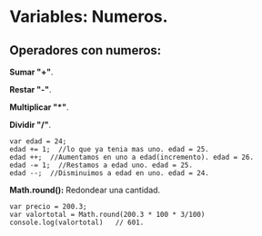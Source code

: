 # Variables: Numeros.

## Operadores con numeros:

**Sumar "+"**.

**Restar "-"**.

**Multiplicar "*"**.

**Dividir "/"**.

    var edad = 24;
    edad += 1;  //lo que ya tenia mas uno. edad = 25.
    edad ++;  //Aumentamos en uno a edad(incremento). edad = 26.
    edad -= 1;  //Restamos a edad uno. edad = 25.
    edad --;  //Disminuimos a edad en uno. edad = 24.

**Math.round():** Redondear una cantidad.

    var precio = 200.3;
    var valortotal = Math.round(200.3 * 100 * 3/100)
    console.log(valortotal)   // 601.



